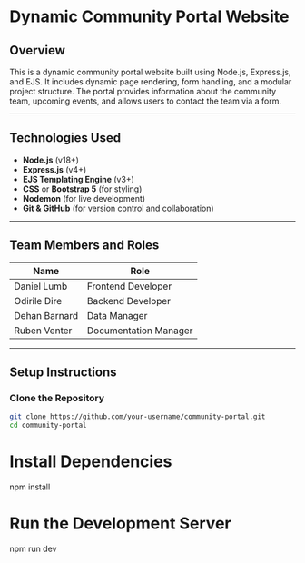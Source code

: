 # Dynamic Community Portal Website

## Overview
This is a dynamic community portal website built using Node.js, Express.js, and EJS. It includes dynamic page rendering, form handling, and a modular project structure. The portal provides information about the community team, upcoming events, and allows users to contact the team via a form.

---

## Technologies Used
- **Node.js** (v18+)
- **Express.js** (v4+)
- **EJS Templating Engine** (v3+)
- **CSS** or **Bootstrap 5** (for styling)
- **Nodemon** (for live development)
- **Git & GitHub** (for version control and collaboration)

---

##  Team Members and Roles
| Name            | Role                 |
|-----------------|----------------------|
| Daniel Lumb     | Frontend Developer   |
| Odirile Dire    | Backend Developer    |
| Dehan Barnard   | Data Manager         |
| Ruben Venter    | Documentation Manager|

---

##  Setup Instructions

### Clone the Repository
```bash
git clone https://github.com/your-username/community-portal.git
cd community-portal

```
# Install Dependencies
npm install

# Run the Development Server
npm run dev